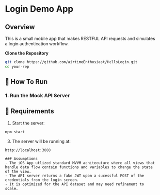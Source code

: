 # Login Demo App

## Overview
This is a small mobile app that makes RESTFUL API requests and simulates a login authentication workflow.


**Clone the Repository**
   ```bash
   git clone https://github.com/airtimeEnthusiast/HelloLogin.git
   cd your-rep
   ```

## 🚀 How To Run

### 1. Run the Mock API Server

## 🔧 Requirements
	
1.	Start the server:

```bash
npm start
```

3.	The server will be running at:

```
http://localhost:3000

### Assumptions
- The iOS App utlized standard MVVM achitecuture where all views that handle data flow contain functions and variables to change the state of the view.
- The API server returns a fake JWT upon a sucessful POST of the credentials from the login screen.
- It is optimized for the API dataset and may need refinement to scale.

